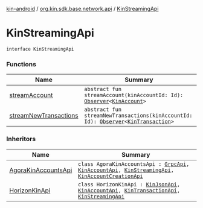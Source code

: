 [kin-android](../../index.md) / [org.kin.sdk.base.network.api](../index.md) / [KinStreamingApi](./index.md)

# KinStreamingApi

`interface KinStreamingApi`

### Functions

| Name | Summary |
|---|---|
| [streamAccount](stream-account.md) | `abstract fun streamAccount(kinAccountId: Id): `[`Observer`](../../org.kin.sdk.base.tools/-observer/index.md)`<`[`KinAccount`](../../org.kin.sdk.base.models/-kin-account/index.md)`>` |
| [streamNewTransactions](stream-new-transactions.md) | `abstract fun streamNewTransactions(kinAccountId: Id): `[`Observer`](../../org.kin.sdk.base.tools/-observer/index.md)`<`[`KinTransaction`](../../org.kin.sdk.base.stellar.models/-kin-transaction/index.md)`>` |

### Inheritors

| Name | Summary |
|---|---|
| [AgoraKinAccountsApi](../../org.kin.sdk.base.network.api.agora/-agora-kin-accounts-api/index.md) | `class AgoraKinAccountsApi : `[`GrpcApi`](../../org.kin.sdk.base.network.api.agora/-grpc-api/index.md)`, `[`KinAccountApi`](../-kin-account-api/index.md)`, `[`KinStreamingApi`](./index.md)`, `[`KinAccountCreationApi`](../-kin-account-creation-api/index.md) |
| [HorizonKinApi](../../org.kin.sdk.base.network.api.horizon/-horizon-kin-api/index.md) | `class HorizonKinApi : `[`KinJsonApi`](../../org.kin.sdk.base.network.api.horizon/-kin-json-api/index.md)`, `[`KinAccountApi`](../-kin-account-api/index.md)`, `[`KinTransactionApi`](../-kin-transaction-api/index.md)`, `[`KinStreamingApi`](./index.md) |
